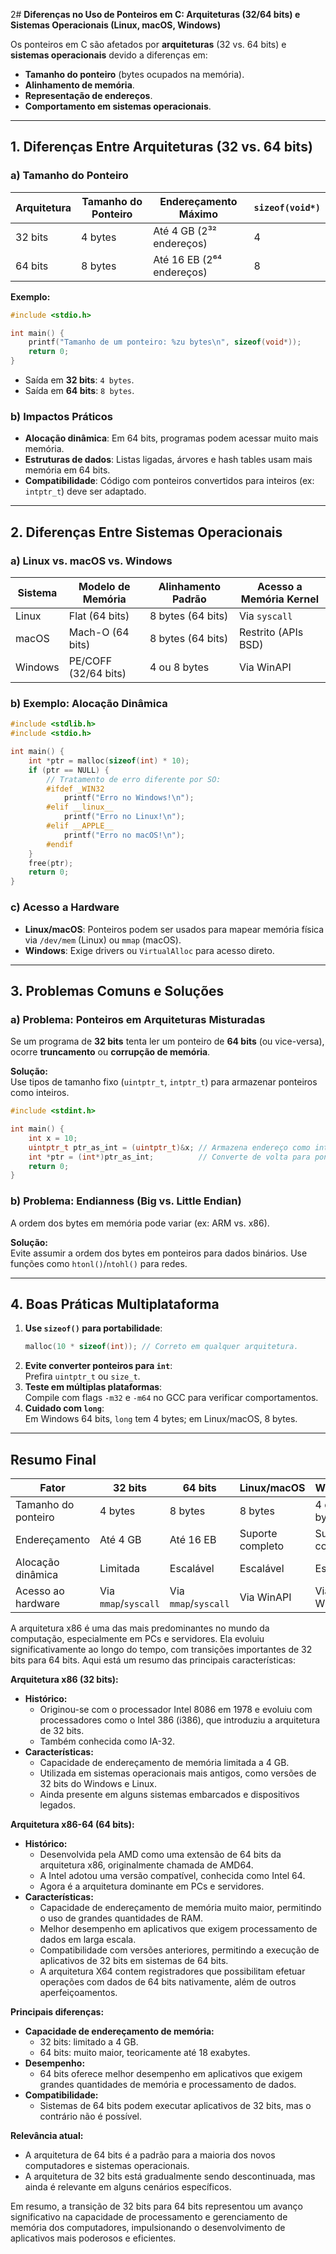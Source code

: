 2# **Diferenças no Uso de Ponteiros em C: Arquiteturas (32/64 bits) e Sistemas Operacionais (Linux, macOS, Windows)**

Os ponteiros em C são afetados por **arquiteturas** (32 vs. 64 bits) e **sistemas operacionais** devido a diferenças em:
- **Tamanho do ponteiro** (bytes ocupados na memória).
- **Alinhamento de memória**.
- **Representação de endereços**.
- **Comportamento em sistemas operacionais**.

---

## **1. Diferenças Entre Arquiteturas (32 vs. 64 bits)**

### **a) Tamanho do Ponteiro**
| Arquitetura  | Tamanho do Ponteiro | Endereçamento Máximo       | `sizeof(void*)` |
|--------------|---------------------|----------------------------|-----------------|
| 32 bits      | 4 bytes             | Até 4 GB (2³² endereços)   | 4               |
| 64 bits      | 8 bytes             | Até 16 EB (2⁶⁴ endereços)  | 8               |

**Exemplo:**
```c
#include <stdio.h>

int main() {
    printf("Tamanho de um ponteiro: %zu bytes\n", sizeof(void*));
    return 0;
}
```
- Saída em **32 bits**: `4 bytes`.  
- Saída em **64 bits**: `8 bytes`.  

### **b) Impactos Práticos**
- **Alocação dinâmica**: Em 64 bits, programas podem acessar muito mais memória.  
- **Estruturas de dados**: Listas ligadas, árvores e hash tables usam mais memória em 64 bits.  
- **Compatibilidade**: Código com ponteiros convertidos para inteiros (ex: `intptr_t`) deve ser adaptado.  

---

## **2. Diferenças Entre Sistemas Operacionais**

### **a) Linux vs. macOS vs. Windows**
| Sistema       | Modelo de Memória       | Alinhamento Padrão | Acesso a Memória Kernel |
|---------------|-------------------------|--------------------|-------------------------|
| Linux         | Flat (64 bits)          | 8 bytes (64 bits)  | Via `syscall`           |
| macOS         | Mach-O (64 bits)        | 8 bytes (64 bits)  | Restrito (APIs BSD)     |
| Windows       | PE/COFF (32/64 bits)    | 4 ou 8 bytes       | Via WinAPI              |

### **b) Exemplo: Alocação Dinâmica**
```c
#include <stdlib.h>
#include <stdio.h>

int main() {
    int *ptr = malloc(sizeof(int) * 10);
    if (ptr == NULL) {
        // Tratamento de erro diferente por SO:
        #ifdef _WIN32
            printf("Erro no Windows!\n");
        #elif __linux__
            printf("Erro no Linux!\n");
        #elif __APPLE__
            printf("Erro no macOS!\n");
        #endif
    }
    free(ptr);
    return 0;
}
```

### **c) Acesso a Hardware**
- **Linux/macOS**: Ponteiros podem ser usados para mapear memória física via `/dev/mem` (Linux) ou `mmap` (macOS).  
- **Windows**: Exige drivers ou `VirtualAlloc` para acesso direto.  

---

## **3. Problemas Comuns e Soluções**

### **a) Problema: Ponteiros em Arquiteturas Misturadas**
Se um programa de **32 bits** tenta ler um ponteiro de **64 bits** (ou vice-versa), ocorre **truncamento** ou **corrupção de memória**.  

**Solução:**  
Use tipos de tamanho fixo (`uintptr_t`, `intptr_t`) para armazenar ponteiros como inteiros.  
```c
#include <stdint.h>

int main() {
    int x = 10;
    uintptr_t ptr_as_int = (uintptr_t)&x; // Armazena endereço como inteiro
    int *ptr = (int*)ptr_as_int;          // Converte de volta para ponteiro
    return 0;
}
```

### **b) Problema: Endianness (Big vs. Little Endian)**
A ordem dos bytes em memória pode variar (ex: ARM vs. x86).  

**Solução:**  
Evite assumir a ordem dos bytes em ponteiros para dados binários. Use funções como `htonl()`/`ntohl()` para redes.  

---

## **4. Boas Práticas Multiplataforma**
1. **Use `sizeof()` para portabilidade**:  
   ```c
   malloc(10 * sizeof(int)); // Correto em qualquer arquitetura.
   ```
2. **Evite converter ponteiros para `int`**:  
   Prefira `uintptr_t` ou `size_t`.  
3. **Teste em múltiplas plataformas**:  
   Compile com flags `-m32` e `-m64` no GCC para verificar comportamentos.  
4. **Cuidado com `long`**:  
   Em Windows 64 bits, `long` tem 4 bytes; em Linux/macOS, 8 bytes.  

---

## **Resumo Final**
| Fator               | 32 bits               | 64 bits               | Linux/macOS           | Windows               |
|---------------------|-----------------------|-----------------------|-----------------------|-----------------------|
| Tamanho do ponteiro | 4 bytes               | 8 bytes               | 8 bytes               | 4 ou 8 bytes          |
| Endereçamento       | Até 4 GB              | Até 16 EB             | Suporte completo      | Suporte completo      |
| Alocação dinâmica   | Limitada              | Escalável             | Escalável             | Escalável             |
| Acesso ao hardware  | Via `mmap`/`syscall`  | Via `mmap`/`syscall`  | Via WinAPI            | Via WinAPI            |

A arquitetura x86 é uma das mais predominantes no mundo da computação, especialmente em PCs e servidores. Ela evoluiu significativamente ao longo do tempo, com transições importantes de 32 bits para 64 bits. Aqui está um resumo das principais características:

**Arquitetura x86 (32 bits):**

* **Histórico:**
    * Originou-se com o processador Intel 8086 em 1978 e evoluiu com processadores como o Intel 386 (i386), que introduziu a arquitetura de 32 bits.
    * Também conhecida como IA-32.
* **Características:**
    * Capacidade de endereçamento de memória limitada a 4 GB.
    * Utilizada em sistemas operacionais mais antigos, como versões de 32 bits do Windows e Linux.
    * Ainda presente em alguns sistemas embarcados e dispositivos legados.

**Arquitetura x86-64 (64 bits):**

* **Histórico:**
    * Desenvolvida pela AMD como uma extensão de 64 bits da arquitetura x86, originalmente chamada de AMD64.
    * A Intel adotou uma versão compatível, conhecida como Intel 64.
    * Agora é a arquitetura dominante em PCs e servidores.
* **Características:**
    * Capacidade de endereçamento de memória muito maior, permitindo o uso de grandes quantidades de RAM.
    * Melhor desempenho em aplicativos que exigem processamento de dados em larga escala.
    * Compatibilidade com versões anteriores, permitindo a execução de aplicativos de 32 bits em sistemas de 64 bits.
    * A arquitetura X64 contem registradores que possibilitam efetuar operações com dados de 64 bits nativamente, além de outros aperfeiçoamentos.

**Principais diferenças:**

* **Capacidade de endereçamento de memória:**
    * 32 bits: limitado a 4 GB.
    * 64 bits: muito maior, teoricamente até 18 exabytes.
* **Desempenho:**
    * 64 bits oferece melhor desempenho em aplicativos que exigem grandes quantidades de memória e processamento de dados.
* **Compatibilidade:**
    * Sistemas de 64 bits podem executar aplicativos de 32 bits, mas o contrário não é possível.

**Relevância atual:**

* A arquitetura de 64 bits é a padrão para a maioria dos novos computadores e sistemas operacionais.
* A arquitetura de 32 bits está gradualmente sendo descontinuada, mas ainda é relevante em alguns cenários específicos.

Em resumo, a transição de 32 bits para 64 bits representou um avanço significativo na capacidade de processamento e gerenciamento de memória dos computadores, impulsionando o desenvolvimento de aplicativos mais poderosos e eficientes.

